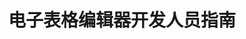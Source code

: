 ﻿---
title: 电子表格编辑器开发人员指南
type: docs
weight: 20
url: /zh/java/spreadsheet-editor-developer-guide/
---
